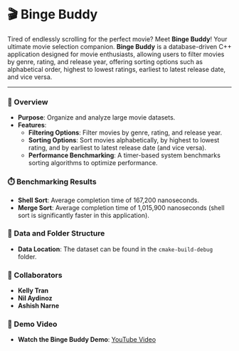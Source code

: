# 🎬 Binge Buddy

Tired of endlessly scrolling for the perfect movie? Meet **Binge Buddy**! Your ultimate movie selection companion.
**Binge Buddy** is a database-driven C++ application designed for movie enthusiasts, allowing users to filter movies by genre, rating, and release year, offering sorting options such as alphabetical order, highest to lowest ratings, earliest to latest release date, and vice versa. 

---

### 🌟 Overview

- **Purpose**: Organize and analyze large movie datasets.
- **Features**:
  - **Filtering Options**: Filter movies by genre, rating, and release year.
  - **Sorting Options**: Sort movies alphabetically, by highest to lowest rating, and by earliest to latest release date (and vice versa).
  - **Performance Benchmarking**: A timer-based system benchmarks sorting algorithms to optimize performance.

### ⏱️ Benchmarking Results

- **Shell Sort**: Average completion time of 167,200 nanoseconds.
- **Merge Sort**: Average completion time of 1,015,900 nanoseconds (shell sort is significantly faster in this application).

### 📂 Data and Folder Structure

- **Data Location**: The dataset can be found in the `cmake-build-debug` folder.

### 👥 Collaborators

- **Kelly Tran**
- **Nil Aydinoz**
- **Ashish Narne**

### 🎥 Demo Video

- **Watch the Binge Buddy Demo**: [YouTube Video](https://www.youtube.com/watch?v=6wQDGxxp6n8)
